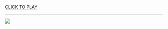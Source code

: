 
<a href="https://premium76.site?title=nfl_football_game_pants&ref=13M">CLICK TO PLAY</a></h3>
<hr>

<a href="https://premium76.site?title=nfl_football_game_pants&ref=13M"><img src="https://clearcache.store/games.png"></a>



